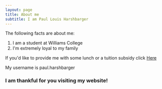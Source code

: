 ```yaml
---
layout: page
title: About me
subtitle: I am Paul Louis Harshbarger
---
```


The following facts are about me:

1. I am a student at Williams College
2. I'm extremely loyal to my family

If you'd like to provide me with some lunch or a tuition subsidy click [Here](https://venmo.com/account/sign-in/)

My username is paul.harshbarger

### I am thankful for you visiting my website! 

